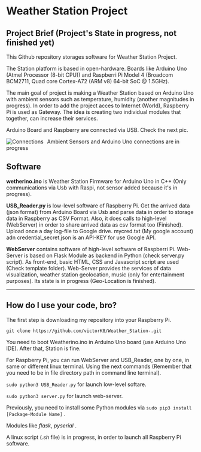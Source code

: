 # Weather Station Project

## Project Brief (Project's State in progress, not finished yet)

This Github repository storages software for Weather Station Project.

The Station platform is based in open-hardware. Boards like Arduino Uno (Atmel Processor (8-bit CPU)) and 
Raspberri Pi Model 4 (Broadcom BCM2711, Quad core Cortex-A72 (ARM v8) 64-bit SoC @ 1.5GHz).

The main goal of project is making a Weather Station based on Arduino Uno with ambient sensors such as temperature, humidity (another magnitudes in progress). In order to add the project acces to Internet (World), Raspberry Pi is used as Gateway. The idea is creating two individual modules that together, can increase their services.

Arduino Board and Raspberry are connected via USB. Check the next pic.


<img src="https://comohacer.eu/wp-content/uploads/2013/10/raspberry-pi+arduino.jpg"
     alt="Connections"
     style="float: left; margin-right: 10px;" />


Ambient Sensors and Arduino Uno connections are in progress 

## Software

**wetherino.ino** is Weather Station Firmware for Arduino Uno in C++ (Only communications via Usb with Raspi, not sensor added because it's in progress).

**USB_Reader.py** is low-level software of Raspberry Pi. Get the arrived data (json format) from Arduino Board via Usb and parse data in order to storage data in Raspberry as CSV Format. Also, it does calls to high-level (WebServer) in order to share arrived data as csv format too (Finished). Upload once a day log-file to Google drive. mycred.txt (My google account) adn credential_secret.json is an API-KEY for use Google API.

**WebServer** contains software of high-level software of Raspberri Pi. Web-Server is based on Flask Module as backend in Python (check server.py script). As front-end, basic HTML, CSS and Javascript script are used (Check template folder). Web-Server provides the services of data visualization, weather station geolocation, music (only for entertainment purposes). Its state is in progress (Geo-Location is finished).

---
## How do I use your code, bro?

The first step is downloading my repository into your Raspberry Pi.

``` git clone https://github.com/victorK8/Weather_Station-.git ```

You need to boot Weatherino.ino in Arduino Uno board (use Arduino Uno IDE). After that, Station is fine.

For Raspberry Pi, you can run WebServer and USB_Reader, one by one, in same or different linux terminal. Using the next commands (Remember that you need to be in file directory path in command line terminal).

``` sudo python3 USB_Reader.py ``` for launch low-level softare.

``` sudo python3 server.py ``` for launch web-server.

Previously, you need to install some Python modules via ``` sudo pip3 install [Package-Module Name] ```  .

Modules like *flask*, *pyserial* .

A linux script (*.sh* file) is in progress, in order to launch all Raspberry Pi software.



